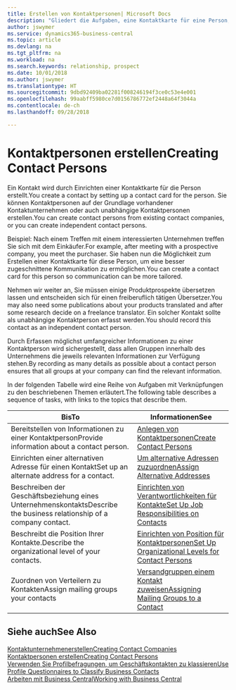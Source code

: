 ```yaml
---
title: Erstellen von Kontaktpersonen| Microsoft Docs
description: "Gliedert die Aufgaben, eine Kontaktkarte für eine Person, z. B. einen Interessenten oder einen Lieferanten zu erstellen und hilft, die Beziehung zu definieren und Kommunikationen anzupassen."
author: jswymer
ms.service: dynamics365-business-central
ms.topic: article
ms.devlang: na
ms.tgt_pltfrm: na
ms.workload: na
ms.search.keywords: relationship, prospect
ms.date: 10/01/2018
ms.author: jswymer
ms.translationtype: HT
ms.sourcegitcommit: 9dbd92409ba02281f008246194f3ce0c53e4e001
ms.openlocfilehash: 99aabff5980ce7d0156786772ef2448a64f3044a
ms.contentlocale: de-ch
ms.lasthandoff: 09/28/2018

---
```

# <a name="creating-contact-persons"></a><span data-ttu-id="02f51-103">Kontaktpersonen erstellen</span><span class="sxs-lookup"><span data-stu-id="02f51-103">Creating Contact Persons</span></span>
<span data-ttu-id="02f51-104">Ein Kontakt wird durch Einrichten einer Kontaktkarte für die Person erstellt.</span><span class="sxs-lookup"><span data-stu-id="02f51-104">You create a contact by setting up a contact card for the person.</span></span> <span data-ttu-id="02f51-105">Sie können Kontaktpersonen auf der Grundlage vorhandener Kontaktunternehmen oder auch unabhängige Kontaktpersonen erstellen.</span><span class="sxs-lookup"><span data-stu-id="02f51-105">You can create contact persons from existing contact companies, or you can create independent contact persons.</span></span>

<span data-ttu-id="02f51-106">Beispiel: Nach einem Treffen mit einem interessierten Unternehmen treffen Sie sich mit dem Einkäufer.</span><span class="sxs-lookup"><span data-stu-id="02f51-106">For example, after meeting with a prospective company, you meet the purchaser.</span></span> <span data-ttu-id="02f51-107">Sie haben nun die Möglichkeit zum Erstellen einer Kontaktkarte für diese Person, um eine besser zugeschnittene Kommunikation zu ermöglichen.</span><span class="sxs-lookup"><span data-stu-id="02f51-107">You can create a contact card for this person so communication can be more tailored.</span></span>

<span data-ttu-id="02f51-108">Nehmen wir weiter an, Sie müssen einige Produktprospekte übersetzen lassen und entscheiden sich für einen freiberuflich tätigen Übersetzer.</span><span class="sxs-lookup"><span data-stu-id="02f51-108">You may also need some publications about your products translated and after some research decide on a freelance translator.</span></span> <span data-ttu-id="02f51-109">Ein solcher Kontakt sollte als unabhängige Kontaktperson erfasst werden.</span><span class="sxs-lookup"><span data-stu-id="02f51-109">You should record this contact as an independent contact person.</span></span>

<span data-ttu-id="02f51-110">Durch Erfassen möglichst umfangreicher Informationen zu einer Kontaktperson wird sichergestellt, dass allen Gruppen innerhalb des Unternehmens die jeweils relevanten Informationen zur Verfügung stehen.</span><span class="sxs-lookup"><span data-stu-id="02f51-110">By recording as many details as possible about a contact person ensures that all groups at your company can find the relevant information.</span></span>

<span data-ttu-id="02f51-111">In der folgenden Tabelle wird eine Reihe von Aufgaben mit Verknüpfungen zu den beschriebenen Themen erläutert.</span><span class="sxs-lookup"><span data-stu-id="02f51-111">The following table describes a sequence of tasks, with links to the topics that describe them.</span></span>

| <span data-ttu-id="02f51-112">Bis</span><span class="sxs-lookup"><span data-stu-id="02f51-112">To</span></span> | <span data-ttu-id="02f51-113">Informationen</span><span class="sxs-lookup"><span data-stu-id="02f51-113">See</span></span> |
| --- | --- |
| <span data-ttu-id="02f51-114">Bereitstellen von Informationen zu einer Kontaktperson</span><span class="sxs-lookup"><span data-stu-id="02f51-114">Provide information about a contact person.</span></span> |[<span data-ttu-id="02f51-115">Anlegen von Kontaktpersonen</span><span class="sxs-lookup"><span data-stu-id="02f51-115">Create Contact Persons</span></span>](marketing-how-create-contact-persons.md) |
| <span data-ttu-id="02f51-116">Einrichten einer alternativen Adresse für einen Kontakt</span><span class="sxs-lookup"><span data-stu-id="02f51-116">Set up an alternate address for a contact.</span></span> |[<span data-ttu-id="02f51-117">Um alternative Adressen zuzuordnen</span><span class="sxs-lookup"><span data-stu-id="02f51-117">Assign Alternative Addresses</span></span>](marketing-how-assign-alternate-address.md) |
| <span data-ttu-id="02f51-118">Beschreiben der Geschäftsbeziehung eines Unternehmenskontakts</span><span class="sxs-lookup"><span data-stu-id="02f51-118">Describe the business relationship of a company contact.</span></span> |[<span data-ttu-id="02f51-119">Einrichten von Verantwortlichkeiten für Kontakte</span><span class="sxs-lookup"><span data-stu-id="02f51-119">Set Up Job Responsibilities on Contacts</span></span>](marketing-job-responsibilities.md) |
| <span data-ttu-id="02f51-120">Beschreibt die Position Ihrer Kontakte.</span><span class="sxs-lookup"><span data-stu-id="02f51-120">Describe the organizational level of your contacts.</span></span> |[<span data-ttu-id="02f51-121">Einrichten von Position für Kontaktpersonen</span><span class="sxs-lookup"><span data-stu-id="02f51-121">Set Up Organizational Levels for Contact Persons</span></span>](marketing-organizational-levels.md) |
| <span data-ttu-id="02f51-122">Zuordnen von Verteilern zu Kontakten</span><span class="sxs-lookup"><span data-stu-id="02f51-122">Assign mailing groups your contacts</span></span> |[<span data-ttu-id="02f51-123">Versandgruppen einem Kontakt zuweisen</span><span class="sxs-lookup"><span data-stu-id="02f51-123">Assigning Mailing Groups to a Contact</span></span>](marketing-mailing-groups.md) |

## <a name="see-also"></a><span data-ttu-id="02f51-124">Siehe auch</span><span class="sxs-lookup"><span data-stu-id="02f51-124">See Also</span></span>
[<span data-ttu-id="02f51-125">Kontaktunternehmenerstellen</span><span class="sxs-lookup"><span data-stu-id="02f51-125">Creating Contact Companies</span></span>](marketing-create-contact-companies.md)  
[<span data-ttu-id="02f51-126">Kontaktpersonen erstellen</span><span class="sxs-lookup"><span data-stu-id="02f51-126">Creating Contact Persons</span></span>](marketing-create-contact-persons.md)  
[<span data-ttu-id="02f51-127">Verwenden Sie Profilbefragungen, um Geschäftskontakten zu klassieren</span><span class="sxs-lookup"><span data-stu-id="02f51-127">Use Profile Questionnaires to Classify Business Contacts</span></span>](marketing-create-contact-profile-questionnaire.md)  
[<span data-ttu-id="02f51-128">Arbeiten mit  Business Central</span><span class="sxs-lookup"><span data-stu-id="02f51-128">Working with Business Central</span></span>](ui-work-product.md)

